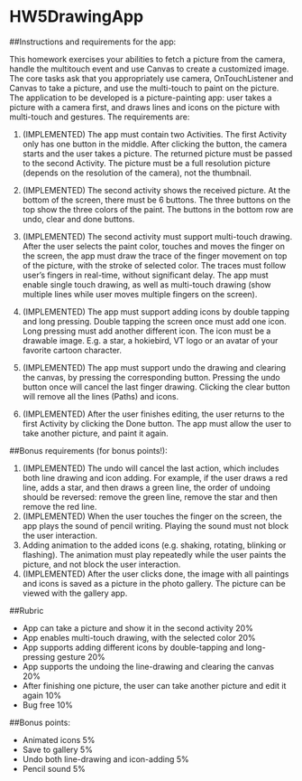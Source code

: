# HW5DrawingApp

##Instructions and requirements for the app:

This homework exercises your abilities to fetch a picture from the camera, handle the multitouch event and use Canvas to create a customized image. The core tasks ask that you appropriately use camera, OnTouchListener and Canvas to take a picture, and use the multi-touch to paint on the picture. The application to be developed is a picture-painting app: user takes a picture with a camera first, and draws lines and icons on the picture with multi-touch and gestures. The requirements are:

1. (IMPLEMENTED) The app must contain two Activities. The first Activity only has one button in the middle. After clicking the button, the camera starts and the user takes a picture. The returned picture must be passed to the second Activity. The picture must be a full resolution picture (depends on the resolution of the camera), not the thumbnail.

2. (IMPLEMENTED) The second activity shows the received picture. At the bottom of the screen, there must be 6 buttons. The three buttons on the top show the three colors of the paint. The buttons in the bottom row are undo, clear and done buttons.

3. (IMPLEMENTED) The second activity must support multi-touch drawing. After the user selects the paint color, touches and moves the finger on the screen, the app must draw the trace of the finger movement on top of the picture, with the stroke of selected color. The traces must follow user’s fingers in real-time, without significant delay. The app must enable single touch drawing, as well as multi-touch drawing (show multiple lines while user moves multiple fingers on the screen).

4. (IMPLEMENTED) The app must support adding icons by double tapping and long pressing. Double tapping the screen once must add one icon. Long pressing must add another different icon. The icon must be a drawable image. E.g. a star, a hokiebird, VT logo or an avatar of your favorite cartoon character.

5. (IMPLEMENTED) The app must support undo the drawing and clearing the canvas, by pressing the corresponding button. Pressing the undo button once will cancel the last finger drawing. Clicking the clear button will remove all the lines (Paths) and icons.

6. (IMPLEMENTED) After the user finishes editing, the user returns to the first Activity by clicking the Done button. The app must allow the user to take another picture, and paint it again.


##Bonus requirements (for bonus points!):

1. (IMPLEMENTED) The undo will cancel the last action, which includes both line drawing and icon adding. For example, if the user draws a red line, adds a star, and then draws a green line, the order of undoing should be reversed: remove the green line, remove the star and then remove the red line.
2. (IMPLEMENTED) When the user touches the finger on the screen, the app plays the sound of pencil writing. Playing the sound must not block the user interaction.
3. Adding animation to the added icons (e.g. shaking, rotating, blinking or flashing). The animation must play repeatedly while the user paints the picture, and not block the user interaction.
4. (IMPLEMENTED) After the user clicks done, the image with all paintings and icons is saved as a picture in the photo gallery. The picture can be viewed with the gallery app.

##Rubric
- App can take a picture and show it in the second activity 20%
- App enables multi-touch drawing, with the selected color 20%
- App supports adding different icons by double-tapping and long-pressing gesture 20%
- App supports the undoing the line-drawing and clearing the canvas 20%
- After finishing one picture, the user can take another picture and edit it again 10%
- Bug free 10%

##Bonus points:
- Animated icons 5%
- Save to gallery 5%
- Undo both line-drawing and icon-adding 5%
- Pencil sound 5%
